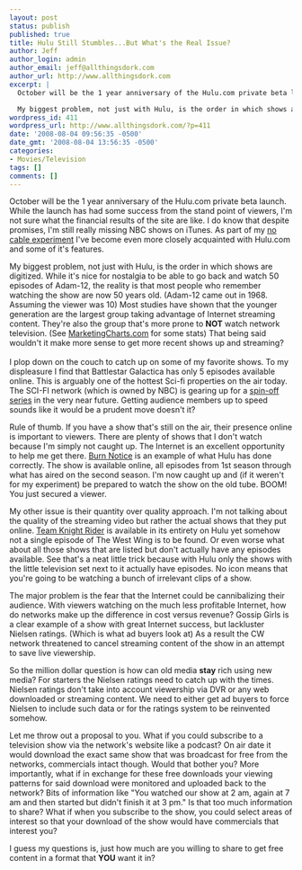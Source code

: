 ```yaml
---
layout: post
status: publish
published: true
title: Hulu Still Stumbles...But What's the Real Issue?
author: Jeff
author_login: admin
author_email: jeff@allthingsdork.com
author_url: http://www.allthingsdork.com
excerpt: |
  October will be the 1 year anniversary of the Hulu.com private beta launch. While the launch has had some success from the stand point of viewers, I'm not sure what the financial results of the site are like. I do know that despite promises, I'm still really missing NBC shows on iTunes. As part of my <a href="http://www.allthingsdork.com/?p=389">no cable experiment</a> I've become even more closely acquainted with Hulu.com and some of it's features.

  My biggest problem, not just with Hulu, is the order in which shows are digitized. While it's nice for nostalgia to be able to go back and watch 50 episodes of Adam-12, the reality is that most people who remember watching the show are now 50 years old. (Adam-12  came out in 1968. Assuming the viewer was 10) Most studies have shown that the younger generation are the largest group taking advantage of Internet streaming content. They're also the group that's more prone to <b>NOT</b> watch network television. (See <a href="http://www.marketingcharts.com/television/younger-viewers-use-tech-more-to-catch-up-on-favorite-tv-shows-2624/nielsen-broadcast-tv-episode-catch-up-means-by-age-genderjpg/">MarketingCharts.com</a> for some stats) That being said wouldn't it make more sense to get more recent shows up and streaming?
wordpress_id: 411
wordpress_url: http://www.allthingsdork.com/?p=411
date: '2008-08-04 09:56:35 -0500'
date_gmt: '2008-08-04 13:56:35 -0500'
categories:
- Movies/Television
tags: []
comments: []
---
```

<p>October will be the 1 year anniversary of the Hulu.com private beta launch. While the launch has had some success from the stand point of viewers, I'm not sure what the financial results of the site are like. I do know that despite promises, I'm still really missing NBC shows on iTunes. As part of my <a href="http://www.allthingsdork.com/?p=389">no cable experiment</a> I've become even more closely acquainted with Hulu.com and some of it's features.</p>
<p>My biggest problem, not just with Hulu, is the order in which shows are digitized. While it's nice for nostalgia to be able to go back and watch 50 episodes of Adam-12, the reality is that most people who remember watching the show are now 50 years old. (Adam-12  came out in 1968. Assuming the viewer was 10) Most studies have shown that the younger generation are the largest group taking advantage of Internet streaming content. They're also the group that's more prone to <b>NOT</b> watch network television. (See <a href="http://www.marketingcharts.com/television/younger-viewers-use-tech-more-to-catch-up-on-favorite-tv-shows-2624/nielsen-broadcast-tv-episode-catch-up-means-by-age-genderjpg/">MarketingCharts.com</a> for some stats) That being said wouldn't it make more sense to get more recent shows up and streaming?<br />
<a id="more"></a><a id="more-411"></a><br />
I plop down on the couch to catch up on some of my favorite shows. To my displeasure I find that Battlestar Galactica has only 5 episodes available online. This is arguably one of the hottest Sci-fi properties on the air today. The SCI-FI network (which is owned by NBC) is gearing up for a <a href="http://scifipedia.scifi.com/index.php/Caprica_(TV_series)">spin-off series</a> in the very near future. Getting audience members up to speed sounds like it would be a prudent move doesn't it? </p>
<p>Rule of thumb. If you have a show that's still on the air, their presence online is important to viewers. There are plenty of shows that I don't watch because I'm simply not caught up. The Internet is an excellent opportunity to help me get there. <a href="http://www.imdb.com/title/tt0810788/">Burn Notice</a> is an example of what Hulu has done correctly. The show is available online, all episodes from 1st season through what has aired on the second season. I'm now caught up and (if it weren't for my experiment) be prepared to watch the show on the old tube. BOOM! You just secured a viewer.</p>
<p>My other issue is their quantity over quality approach. I'm not talking about the quality of the streaming video but rather the actual shows that they put online. <a href="http://www.hulu.com/team-knight-rider">Team Knight Rider</a> is available in its entirety on Hulu yet somehow not a single episode of The West Wing is to be found. Or even worse what about all those shows that are listed but don't actually have any episodes available. See that's a neat little trick because with Hulu only the shows with the little television set next to it actually have episodes. No icon means that you're going to be watching a bunch of irrelevant clips of a show.</p>
<p>The major problem is the fear that the Internet could be cannibalizing their audience. With viewers watching on the much less profitable Internet, how do networks make up the difference in cost versus revenue? Gossip Girls is a clear example of a show with great Internet success, but lackluster Nielsen ratings. (Which is what ad buyers look at) As a result the CW network threatened to cancel streaming content of the show in an attempt to save live viewership.</p>
<p>So the million dollar question is how can old media <b>stay</b> rich using new media? For starters the Nielsen ratings need to catch up with the times. Nielsen ratings don't take into account viewership via DVR or any web downloaded or streaming content. We need to either get ad buyers to force Nielsen to include such data or for the ratings system to be reinvented somehow.</p>
<p>Let me throw out a proposal to you. What if you could subscribe to a television show via the network's website like a podcast? On air date it would download the exact same show that was broadcast for free from the networks, commercials intact though. Would that bother you? More importantly, what if in exchange for these free downloads your viewing patterns for said download were monitored and uploaded back to the network? Bits of information like "You watched our show at 2 am, again at 7 am and then started but didn't finish it at 3 pm." Is that too much information to share? What if when you subscribe to the show, you could select areas of interest so that your download of the show would have commercials that interest you? </p>
<p>I guess my questions is, just how much are you willing to share to get free content in a format that <b>YOU</b> want it in?</p>
